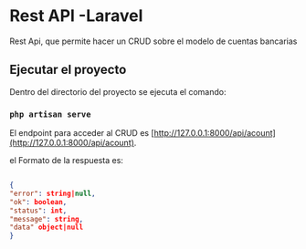 # Rest API -Laravel

Rest Api, que permite hacer un CRUD sobre el modelo de cuentas bancarias

## Ejecutar el proyecto

Dentro del directorio del proyecto se ejecuta el comando:

### `php artisan serve`

El endpoint para acceder al CRUD es [http://127.0.0.1:8000/api/acount](http://127.0.0.1:8000/api/acount).

el Formato de la respuesta es:

```json

{
"error": string|null,
"ok": boolean,
"status": int,
"message": string,
"data" object|null
}
```
